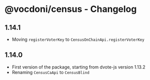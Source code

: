 # @vocdoni/census - Changelog

## 1.14.1

- Moving `registerVoterKey` to `CensusOnChainApi.registerVoterKey`

## 1.14.0

- First version of the package, starting from dvote-js version 1.13.2
- Renaming `CensusCaApi` to `CensusBlind`
